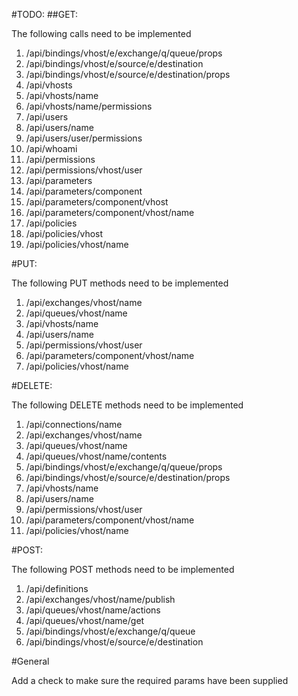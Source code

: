 #TODO:
##GET:

The following calls need to be implemented

1. /api/bindings/vhost/e/exchange/q/queue/props
2. /api/bindings/vhost/e/source/e/destination
3. /api/bindings/vhost/e/source/e/destination/props
4. /api/vhosts
5. /api/vhosts/name
6. /api/vhosts/name/permissions
7. /api/users
8. /api/users/name
9. /api/users/user/permissions
10. /api/whoami
11. /api/permissions
12. /api/permissions/vhost/user
13. /api/parameters
14. /api/parameters/component
15. /api/parameters/component/vhost
16. /api/parameters/component/vhost/name
17. /api/policies
18. /api/policies/vhost
19. /api/policies/vhost/name

#PUT:

The following PUT methods need to be implemented

1. /api/exchanges/vhost/name
2. /api/queues/vhost/name
3. /api/vhosts/name
4. /api/users/name
5. /api/permissions/vhost/user
6. /api/parameters/component/vhost/name
7. /api/policies/vhost/name

#DELETE:

The following DELETE methods need to be implemented

1. /api/connections/name
2. /api/exchanges/vhost/name
3. /api/queues/vhost/name
4. /api/queues/vhost/name/contents
5. /api/bindings/vhost/e/exchange/q/queue/props
6. /api/bindings/vhost/e/source/e/destination/props
7. /api/vhosts/name
8. /api/users/name
9. /api/permissions/vhost/user
10. /api/parameters/component/vhost/name
11. /api/policies/vhost/name

#POST:

The following POST methods need to be implemented

1. /api/definitions
2. /api/exchanges/vhost/name/publish
3. /api/queues/vhost/name/actions
4. /api/queues/vhost/name/get
5. /api/bindings/vhost/e/exchange/q/queue
6. /api/bindings/vhost/e/source/e/destination

#General

Add a check to make sure the required params have been supplied
